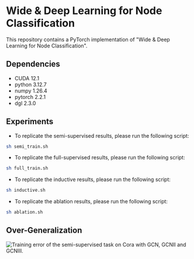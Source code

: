 # Wide & Deep Learning for Node Classification
This repository contains a PyTorch implementation of "Wide & Deep Learning for Node Classification".

## Dependencies
- CUDA 12.1
- python 3.12.7
- numpy 1.26.4
- pytorch 2.2.1
- dgl 2.3.0

## Experiments
- To replicate the semi-supervised results, please run the following script:
```sh
sh semi_train.sh
```
- To replicate the full-supervised results, please run the following script:
```sh
sh full_train.sh
```
- To replicate the inductive results, please run the following script:
```sh
sh inductive.sh
```
- To replicate the ablation results, please run the following script:
```sh
sh ablation.sh
```

## Over-Generalization
![Training error of the semi-supervised task on Cora with GCN, GCNII and GCNIII.](./images/example.png)
